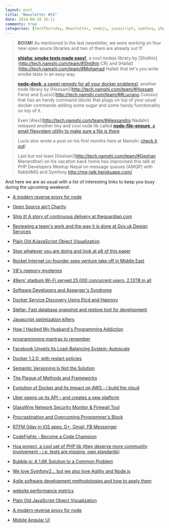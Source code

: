 ```yaml
---
layout: post
title: "Newsletter #53"
date: 2014-08-28 16:11
comments: true
categories: [TechThursday, Newsletter, nodejs, javascript, symfony, php, http, oss, github, docker, angular, node]
---
```


> **BOOM!** As mentioned in the last newsletter, we were working on four new open souce libraries and two of them are already out !!!
>
> [**shisha: smoke tests made easy!**](https://github.com/namshi/shisha), a cool nodejs library by [Shidhin](http://tech.namshi.com/team/#Shidhin CR) and [Hallal](http://tech.namshi.com/team/#Mohamad Hallal) that let's you
> write smoke tests in an easy way.
>
> [**node-dock**: a sweet remedy for all your docker problems!](https://github.com/namshi/node-dock), another node library by [Hossam](http://tech.namshi.com/team/#Hossam Faris) and [Lucio](http://tech.namshi.com/team/##Luciano Colosio) that
> has an handy command (dock) that plugs on top of your usual docker commands adding some sugar and some handy functionality on top of it.
>
> Even [Alex](http://tech.namshi.com/team/#Alessandro Nadalin) released another tiny and cool node lib called [**node-file-ensure**, a small filesystem utility to make sure a file is there](http://tech.namshi.com/blog/2014/08/22/node-file-ensure-a-small-filesystem-utility-to-make-sure-a-file-is-there/)
>
> Lucio also wrote a post on his first months here at Namshi: [check it out](http://tech.namshi.com/blog/2014/08/27/so-far-dot-dot-dot-so-fun/)!
>
> Last but not least [Geshan](http://tech.namshi.com/team/#Geshan Manandhar) on his vacation back home has improvised this talk at PHP Developers Meetup Nepal on message queues (AMQP) with RabbitMQ and Symfony http://mq-talk.herokuapp.com/


And here we are as usual with a list of interesting links to keep you busy during the upcoming weekend:


* [A modern reverse proxy for node](https://github.com/OptimalBits/redbird)

* [Open Source ain’t Charity](http://buff.ly/1nEYH2M)

* [Ship it! A story of continuous delivery at theguardian.com](https://speakerdeck.com/patrickhamann/ship-it-re-develop-conference-august-2014)

* [Reviewing a team's work and the way it is done at Gov.uk Design Services](https://www.gov.uk/service-manual/agile/running-retrospectives.html)

* [Plain Old #JavaScript Object Visualization](http://buff.ly/1wDTrGe)

<!-- more -->
* [Stop whatever you are doing and look at p6 of this paper](http://t.co/eDh0CeQYpA)

* [Rocket Internet co-founder sees venture take off in Middle East](http://buff.ly/1lrfCus)

* [V8's memory mysteries](http://buff.ly/1q9KvDq)

* [49ers’ stadium Wi-Fi served 25,000 concurrent users, 2.13TB in all](http://buff.ly/1sh7Lhn)

* [Software Developers and Asperger's Syndrome](http://buff.ly/1mA3a6D)

* [Docker Service Discovery Using Etcd and Haproxy](http://buff.ly/1v8pUmg)

* [Stellar: Fast database snapshot and restore tool for development](http://buff.ly/1tqNB7a)

* [Javascript optimization killers](http://buff.ly/1seRoll)

* [How I Hacked My Husband's Programming Addiction](http://buff.ly/1mz2vlT)

* [programmming mantras to remember](http://mq-talk.herokuapp.com/#/14)

* [Facebook Unveils Its Load-Balancing System: Autoscale](http://buff.ly/1myYCxx)

* [Docker 1.2.0, with restart policies](http://buff.ly/1wiCeln)

* [Semantic Versioning Is Not the Solution](http://buff.ly/1lmw8vT)

* [The Plague of Methods and Frameworks](http://buff.ly/1mtjtSS)

* [Evolution of Docker and Its Impact on AWS - i build the cloud](http://buff.ly/1s2pxot)

* [Uber opens up its API – and creates a new platform](http://buff.ly/1s2p4Cu)

* [GlassWire Network Security Monitor & Firewall Tool](https://www.glasswire.com)

* [Procrastination and Overcoming Programmer's Block](https://netguru.co/blog/posts/procrastination-and-overcoming-programmers-block)

* [RTFM 0day in iOS apps: G+, Gmail, FB Messenger](http://algorithm.dk/posts/rtfm-0day-in-ios-apps-g-gmail-fb-messenger-etc)

* [CodeFights - Become a Code Champion](http://www.codefights.com)

* [Hoa project, a cool set of PHP lib (they deserve more community involvement - i.e. tests are missing, own standards)](http://hoa-project.net/En/)

* [Bubble.js: A 1.6K Solution to a Common Problem](http://code.tutsplus.com/tutorials/bubblejs-a-16k-solution-to-a-common-problem--cms-21986)

* [We love Symfony2… but we also love Agility and Node.js](http://knplabs.com/blog/2011/05/17/agile-nodejs/)

* [Agile software development methodologies and how to apply them](http://www.codeproject.com/Articles/604417/Agile-software-development-methodologies-and-how-t)

* [website performance metrics](http://lafikl.github.io/perfBar/)

* [Plain Old JavaScript Object Visualization](http://maurizzzio.github.io/PojoViz/public/vulcanize.html#readme)

* [A modern reverse proxy for node](https://github.com/OptimalBits/redbird)

* [Mobile Angular UI](http://mobileangularui.com/)